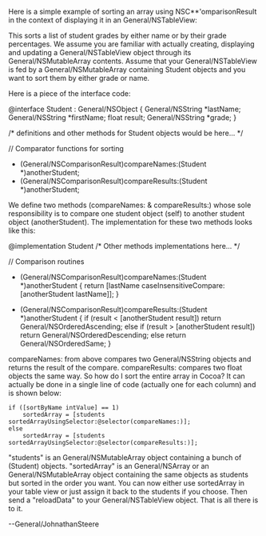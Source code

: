 Here is a simple example of sorting an array using NSC**'omparisonResult in the context of displaying it in an General/NSTableView:

This sorts a list of student grades by either name or by their grade percentages.  We assume you are familiar with actually creating, displaying and updating a General/NSTableView object through its General/NSMutableArray contents.  Assume that your General/NSTableView is fed by a General/NSMutableArray containing Student objects and you want to sort them by either grade or name.

Here is a piece of the interface code:

    
@interface Student : General/NSObject
{
	General/NSString	*lastName;
	General/NSString	*firstName;
	float		result;
	General/NSString	*grade;
}

/* definitions and other methods for Student objects would be here... */

// Comparator functions for sorting
- (General/NSComparisonResult)compareNames:(Student *)anotherStudent;
- (General/NSComparisonResult)compareResults:(Student *)anotherStudent;


We define two methods (compareNames: & compareResults:) whose sole responsibility is to compare one student object (self) to another student object (anotherStudent).  The implementation for these two methods looks like this:

    
@implementation Student
/* Other methods implementations here... */

// Comparison routines
- (General/NSComparisonResult)compareNames:(Student *)anotherStudent
{
	return [lastName caseInsensitiveCompare:[anotherStudent lastName]];
}

- (General/NSComparisonResult)compareResults:(Student *)anotherStudent
{
	if (result < [anotherStudent result])
		return General/NSOrderedAscending;
	else if (result > [anotherStudent result])
		return General/NSOrderedDescending;
	else
		return General/NSOrderedSame;
}


compareNames: from above compares two General/NSString objects and returns the result of the compare.  compareResults: compares two float objects the same way.  So how do I sort the entire array in Cocoa?  It can actually be done in a single line of code (actually one for each column) and is shown below:

    
	if ([sortByName intValue] == 1)
		sortedArray = [students sortedArrayUsingSelector:@selector(compareNames:)];
	else
		sortedArray = [students sortedArrayUsingSelector:@selector(compareResults:)];


"students" is an General/NSMutableArray object containing a bunch of (Student) objects.  "sortedArray" is an General/NSArray or an General/NSMutableArray object containing the same objects as students but sorted in the order you want.  You can now either use sortedArray in your table view or just assign it back to the students if you choose. Then send a "reloadData" to your General/NSTableView object.  That is all there is to it.

--General/JohnathanSteere